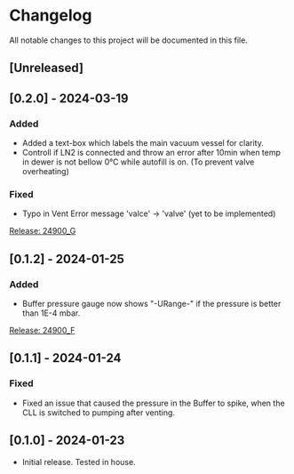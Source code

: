 # Changelog

All notable changes to this project will be documented in this file.


## [Unreleased]
## [0.2.0] - 2024-03-19
### Added
- Added a text-box which labels the main vacuum vessel for clarity.
- Controll if LN2 is connected and throw an error after 10min when temp in dewer is not bellow 0°C while autofill is on. (To prevent valve overheating)
### Fixed
- Typo in Vent Error message 'valce' -> 'valve' (yet to be implemented)

[Release: 24900_G](https://github.com/ferrovac/FirmwareSource/releases/tag/v0.2.0)
## [0.1.2] - 2024-01-25
### Added
- Buffer pressure gauge now shows "-URange-" if the pressure is better than 1E-4 mbar.

[Release: 24900_F](https://github.com/ferrovac/GLOVEBOX/releases/tag/v0.1.1.2_F)
## [0.1.1] - 2024-01-24
### Fixed
- Fixed an issue that caused the pressure in the Buffer to spike, when the CLL is switched to pumping after venting.
## [0.1.0] - 2024-01-23
- Initial release. Tested in house.
